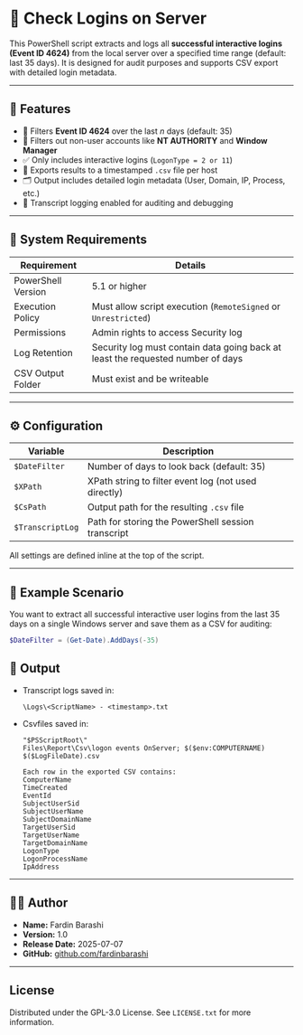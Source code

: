 # 🔐 Check Logins on Server

This PowerShell script extracts and logs all **successful interactive logins (Event ID 4624)** from the local server over a specified time range (default: last 35 days). It is designed for audit purposes and supports CSV export with detailed login metadata.

---

## 🚀 Features

- 📆 Filters **Event ID 4624** over the last *n* days (default: 35)
- 🧠 Filters out non-user accounts like **NT AUTHORITY** and **Window Manager**
- ✅ Only includes interactive logins (`LogonType = 2 or 11`)
- 💾 Exports results to a timestamped `.csv` file per host
- 🗂️ Output includes detailed login metadata (User, Domain, IP, Process, etc.)
- 📝 Transcript logging enabled for auditing and debugging

---

## 🧰 System Requirements

| Requirement         | Details                    |
|---------------------|----------------------------|
| PowerShell Version  | 5.1 or higher              |
| Execution Policy    | Must allow script execution (`RemoteSigned` or `Unrestricted`) |
| Permissions         | Admin rights to access Security log |
| Log Retention       | Security log must contain data going back at least the requested number of days |
| CSV Output Folder   | Must exist and be writeable |

---

## ⚙️ Configuration

| Variable         | Description                                       |
|------------------|---------------------------------------------------|
| `$DateFilter`    | Number of days to look back (default: 35)         |
| `$XPath`         | XPath string to filter event log (not used directly) |
| `$CsPath`        | Output path for the resulting `.csv` file         |
| `$TranscriptLog` | Path for storing the PowerShell session transcript |

All settings are defined inline at the top of the script.

---

## 📘 Example Scenario

You want to extract all successful interactive user logins from the last 35 days on a single Windows server and save them as a CSV for auditing:

```powershell
$DateFilter = (Get-Date).AddDays(-35)
```


## 📂 Output

- Transcript logs saved in:
  ```
  \Logs\<ScriptName> - <timestamp>.txt
  ```
- Csvfiles saved in:
  ```
  "$PSScriptRoot\" 
  Files\Report\Csv\logon events OnServer; $($env:COMPUTERNAME) $($LogFileDate).csv

  Each row in the exported CSV contains:
  ComputerName
  TimeCreated
  EventId
  SubjectUserSid
  SubjectUserName
  SubjectDomainName
  TargetUserSid
  TargetUserName
  TargetDomainName
  LogonType
  LogonProcessName
  IpAddress

---

## 🧑‍💻 Author

- **Name:** Fardin Barashi  
- **Version:** 1.0  
- **Release Date:** 2025-07-07  
- **GitHub:** [github.com/fardinbarashi](https://github.com/fardinbarashi)

---



<!-- LICENSE -->
## License
Distributed under the GPL-3.0 License. See `LICENSE.txt` for more information.





